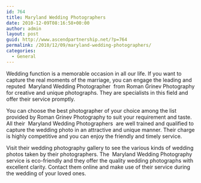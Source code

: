 ```yaml
---
id: 764
title: Maryland Wedding Photographers
date: 2010-12-09T08:16:58+00:00
author: admin
layout: post
guid: http://www.ascendpartnership.net/?p=764
permalink: /2010/12/09/maryland-wedding-photographers/
categories:
  - General
---
```

Wedding function is a memorable occasion in all our life. If you want to capture the real moments of the marriage, you can engage the leading and reputed &nbsp;Maryland Wedding Photographer&nbsp; from Roman Grinev Photography for creative and unique photographs. They are specialists in this field and offer their service promptly.

You can choose the best photographer of your choice among the list provided by Roman Grinev Photography to suit your requirement and taste. All their &nbsp;Maryland Wedding Photographers&nbsp; are well trained and qualified to capture the wedding photo in an attractive and unique manner. Their charge is highly competitive and you can enjoy the friendly and timely service.

Visit their wedding photography gallery to see the various kinds of wedding photos taken by their photographers. The &nbsp;Maryland Wedding Photography&nbsp; service is eco-friendly and they offer the quality wedding photographs with excellent clarity. Contact them online and make use of their service during the wedding of your loved ones.
